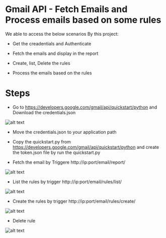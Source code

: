 # Gmail API - Fetch Emails and Process emails based on some rules

We able to access the below scenarios By this project:

- Get the creadentials and Authenticate

- Fetch the emails and display in the report

- Create, list, Delete the rules

- Process the emails based on the rules


# Steps

- Go to https://developers.google.com/gmail/api/quickstart/python and Download the credentials.json

![alt text](http://78.47.110.82/media/gmail_api/EnableAPI.JPG)

- Move the credentials.json to your application path

- Copy the quickstart.py from https://developers.google.com/gmail/api/quickstart/python and create the token.json file
by run the quickstart.py

- Fetch the email by Triggere http://ip:port/email/report/

![alt text](http://78.47.110.82/media/gmail_api/EmailFetch.JPG)

- List the rules by trigger http://ip:port/email/rules/list/

![alt text](http://78.47.110.82/media/gmail_api/ListEmail.JPG)

- Create the rules by trigger http://ip:port/email/rules/create/

![alt text](http://78.47.110.82/media/gmail_api/CreateRule.JPG)

- Delete rule

![alt text](http://78.47.110.82/media/gmail_api/DeleteEmail.JPG)


